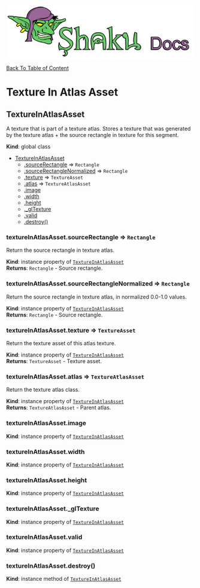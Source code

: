 ![Shaku JS](resources/logo-sm.png)

[Back To Table of Content](index.md)

# Texture In Atlas Asset

<a name="TextureInAtlasAsset"></a>

## TextureInAtlasAsset
A texture that is part of a texture atlas.
Stores a texture that was generated by the texture atlas + the source rectangle in texture for this segment.

**Kind**: global class  

* [TextureInAtlasAsset](#TextureInAtlasAsset)
    * [.sourceRectangle](#TextureInAtlasAsset+sourceRectangle) ⇒ <code>Rectangle</code>
    * [.sourceRectangleNormalized](#TextureInAtlasAsset+sourceRectangleNormalized) ⇒ <code>Rectangle</code>
    * [.texture](#TextureInAtlasAsset+texture) ⇒ <code>TextureAsset</code>
    * [.atlas](#TextureInAtlasAsset+atlas) ⇒ <code>TextureAtlasAsset</code>
    * [.image](#TextureInAtlasAsset+image)
    * [.width](#TextureInAtlasAsset+width)
    * [.height](#TextureInAtlasAsset+height)
    * [._glTexture](#TextureInAtlasAsset+_glTexture)
    * [.valid](#TextureInAtlasAsset+valid)
    * [.destroy()](#TextureInAtlasAsset+destroy)

<a name="TextureInAtlasAsset+sourceRectangle"></a>

### textureInAtlasAsset.sourceRectangle ⇒ <code>Rectangle</code>
Return the source rectangle in texture atlas.

**Kind**: instance property of [<code>TextureInAtlasAsset</code>](#TextureInAtlasAsset)  
**Returns**: <code>Rectangle</code> - Source rectangle.  
<a name="TextureInAtlasAsset+sourceRectangleNormalized"></a>

### textureInAtlasAsset.sourceRectangleNormalized ⇒ <code>Rectangle</code>
Return the source rectangle in texture atlas, in normalized 0.0-1.0 values.

**Kind**: instance property of [<code>TextureInAtlasAsset</code>](#TextureInAtlasAsset)  
**Returns**: <code>Rectangle</code> - Source rectangle.  
<a name="TextureInAtlasAsset+texture"></a>

### textureInAtlasAsset.texture ⇒ <code>TextureAsset</code>
Return the texture asset of this atlas texture.

**Kind**: instance property of [<code>TextureInAtlasAsset</code>](#TextureInAtlasAsset)  
**Returns**: <code>TextureAsset</code> - Texture asset.  
<a name="TextureInAtlasAsset+atlas"></a>

### textureInAtlasAsset.atlas ⇒ <code>TextureAtlasAsset</code>
Return the texture atlas class.

**Kind**: instance property of [<code>TextureInAtlasAsset</code>](#TextureInAtlasAsset)  
**Returns**: <code>TextureAtlasAsset</code> - Parent atlas.  
<a name="TextureInAtlasAsset+image"></a>

### textureInAtlasAsset.image
**Kind**: instance property of [<code>TextureInAtlasAsset</code>](#TextureInAtlasAsset)  
<a name="TextureInAtlasAsset+width"></a>

### textureInAtlasAsset.width
**Kind**: instance property of [<code>TextureInAtlasAsset</code>](#TextureInAtlasAsset)  
<a name="TextureInAtlasAsset+height"></a>

### textureInAtlasAsset.height
**Kind**: instance property of [<code>TextureInAtlasAsset</code>](#TextureInAtlasAsset)  
<a name="TextureInAtlasAsset+_glTexture"></a>

### textureInAtlasAsset.\_glTexture
**Kind**: instance property of [<code>TextureInAtlasAsset</code>](#TextureInAtlasAsset)  
<a name="TextureInAtlasAsset+valid"></a>

### textureInAtlasAsset.valid
**Kind**: instance property of [<code>TextureInAtlasAsset</code>](#TextureInAtlasAsset)  
<a name="TextureInAtlasAsset+destroy"></a>

### textureInAtlasAsset.destroy()
**Kind**: instance method of [<code>TextureInAtlasAsset</code>](#TextureInAtlasAsset)  
